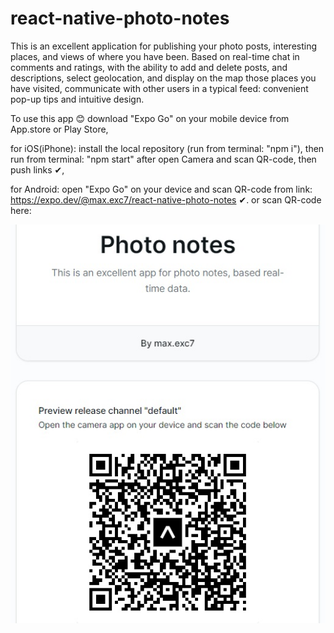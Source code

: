 # react-native-photo-notes

This is an excellent application for publishing your photo posts, interesting places, and views of where you have been. 
Based on real-time chat in comments and ratings, with the ability to add and delete posts, and descriptions, 
select geolocation, and display on the map those places you have visited, communicate with other users in a 
typical feed: convenient pop-up tips and intuitive design.

To use this app 😊 download "Expo Go" on your mobile device from App.store or Play Store,

for iOS(iPhone):
install the local repository (run from terminal: "npm i"), then run from terminal: "npm start" after
open Camera and scan QR-code, then push links ✔,

for Android:
open "Expo Go" on your device and scan QR-code from link:
https://expo.dev/@max.exc7/react-native-photo-notes
✔.
or scan QR-code here:

![QR-code for Andriod](https://github.com/maxexc/react-native-photo-notes/blob/main/assets/QR_code_android.jpg)
